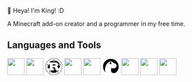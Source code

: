 👋 Heya! I'm King! :D

A Minecraft add-on creator and a programmer in my free time.

## Languages and Tools
<p align="left">
  <img width="40" height="40" src="https://cdn.jsdelivr.net/gh/devicons/devicon@latest/icons/typescript/typescript-original.svg" />
  <img width="40" height="40" src="https://cdn.jsdelivr.net/gh/devicons/devicon@latest/icons/javascript/javascript-original.svg" />
  <img width="40" height="40" src=".github/rust.png" />
  <img width="40" height="40" src="https://cdn.jsdelivr.net/gh/devicons/devicon@latest/icons/java/java-original.svg" />
  <img width="40" height="40" src="https://cdn.jsdelivr.net/gh/devicons/devicon@latest/icons/cplusplus/cplusplus-original.svg" />
  
  <img width="40" height="40" src=".github/denojs.png" />
  <img width="40" height="40" src="https://cdn.jsdelivr.net/gh/devicons/devicon@latest/icons/vscode/vscode-original.svg" />
  <img width="40" height="40" src="https://cdn.jsdelivr.net/gh/devicons/devicon@latest/icons/visualstudio/visualstudio-original.svg" />
  <img width="40" height="40" src="https://cdn.jsdelivr.net/gh/devicons/devicon@latest/icons/xcode/xcode-original.svg" />
</p>
<!---
DarkGamerYT/DarkGamerYT is a ✨ special ✨ repository because its `README.md` (this file) appears on your GitHub profile.
You can click the Preview link to take a look at your changes.
--->
